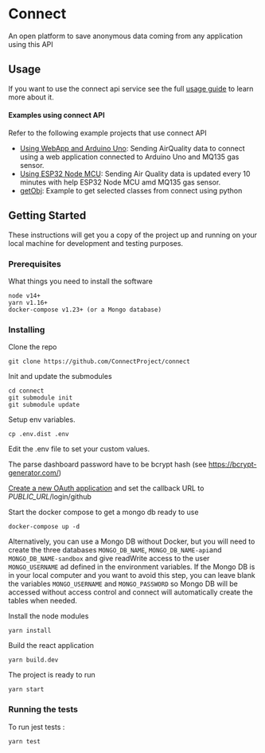 # Connect

An open platform to save anonymous data coming from any application using this API

## Usage

If you want to use the connect api service see the full [usage guide](./docs/usage.md) to learn more about it.

#### Examples using connect API

Refer to the following example projects that use connect API

- [Using WebApp and Arduino Uno](https://github.com/rajeevmsn/airQualityMonitor_connect): Sending AirQuality data to connect using a web application connected to Arduino Uno and MQ135 gas sensor.
- [Using ESP32 Node MCU](https://github.com/rajeevmsn/airQuality_ESP32_NodeMCU): Sending Air Quality data is updated every 10 minutes with help ESP32 Node MCU amd MQ135 gas sensor.
- [getObj](https://github.com/rajeevmsn/connect_getObject): Example to get selected classes from connect using python

## Getting Started

These instructions will get you a copy of the project up and running on your local machine for development and testing purposes.

### Prerequisites

What things you need to install the software

```
node v14+
yarn v1.16+
docker-compose v1.23+ (or a Mongo database)
```

### Installing

Clone the repo

```
git clone https://github.com/ConnectProject/connect
```

Init and update the submodules

```
cd connect
git submodule init
git submodule update
```

Setup env variables.

```
cp .env.dist .env
```

Edit the .env file to set your custom values.

The parse dashboard password have to be bcrypt hash (see https://bcrypt-generator.com/)

[Create a new OAuth application](https://github.com/settings/applications/new) and set the callback URL to _PUBLIC_URL_/login/github

Start the docker compose to get a mongo db ready to use

```
docker-compose up -d
```

Alternatively, you can use a Mongo DB without Docker, but you will need to create the three databases `MONGO_DB_NAME`, `MONGO_DB_NAME-api`and `MONGO_DB_NAME-sandbox` and give readWrite access to the user `MONGO_USERNAME` ad defined in the environment variables. If the Mongo DB is in your local computer and you want to avoid this step, you can leave blank the variables `MONGO_USERNAME` and `MONGO_PASSWORD` so Mongo DB will be accessed without access control and connect will automatically create the tables when needed.

Install the node modules

```
yarn install
```

Build the react application

```
yarn build.dev
```

The project is ready to run

```
yarn start
```

### Running the tests

To run jest tests :

```
yarn test
```
